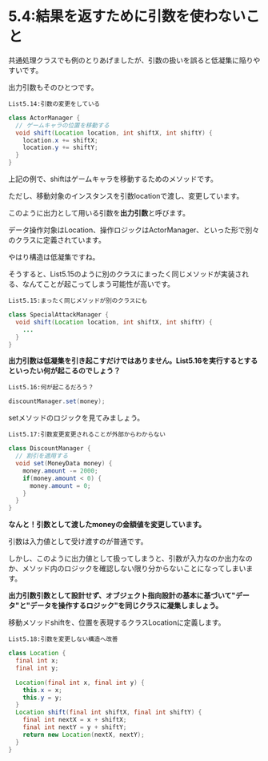 # 5.4:結果を返すために引数を使わないこと

共通処理クラスでも例のとりあげましたが、引数の扱いを誤ると低凝集に陥りやすいです。

出力引数もそのひとつです。

`List5.14:引数の変更をしている`

```java
class ActorManager {
  // ゲームキャラの位置を移動する
  void shift(Location location, int shiftX, int shiftY) {
    location.x += shiftX;
    location.y += shiftY;
  }
}
```

上記の例で、shiftはゲームキャラを移動するためのメソッドです。

ただし、移動対象のインスタンスを引数locationで渡し、変更しています。

このように出力として用いる引数を**出力引数**と呼びます。

データ操作対象はLocation、操作ロジックはActorManager、といった形で別々のクラスに定義されています。

やはり構造は低凝集ですね。

そうすると、List5.15のように別のクラスにまったく同じメソッドが実装される、なんてことが起こってしまう可能性が高いです。

`List5.15:まったく同じメソッドが別のクラスにも`

```java
class SpecialAttackManager {
  void shift(Location location, int shiftX, int shiftY) {
    ...
  }
}
```

**出力引数は低凝集を引き起こすだけではありません。List5.16を実行するとするといったい何が起こるのでしょう？**

`List5.16:何が起こるだろう？`

```java
discountManager.set(money);
```

setメソッドのロジックを見てみましょう。

`List5.17:引数変更変更されることが外部からわからない`

```java
class DiscountManager {
  // 割引を適用する
  void set(MoneyData money) {
    money.amount -= 2000;
    if(money.amount < 0) {
      money.amount = 0;
    }
  }
}
```

**なんと！引数として渡したmoneyの金額値を変更しています。**

引数は入力値として受け渡すのが普通です。

しかし、このように出力値として扱ってしまうと、引数が入力なのか出力なのか、メソッド内のロジックを確認しない限り分からないことになってしまいます。

**出力引数引数として設計せず、オブジェクト指向設計の基本に基づいて"データ"と"データを操作するロジック"を同じクラスに凝集しましょう。**

移動メソッドshiftを、位置を表現するクラスLocationに定義します。

`List5.18:引数を変更しない構造へ改善`

```java
class Location {
  final int x;
  final int y;

  Location(final int x, final int y) {
    this.x = x;
    this.y = y;
  }
  Location shift(final int shiftX, final int shiftY) {
    final int nextX = x + shiftX;
    final int nextY = y + shiftY;
    return new Location(nextX, nextY);
  }
}
```
